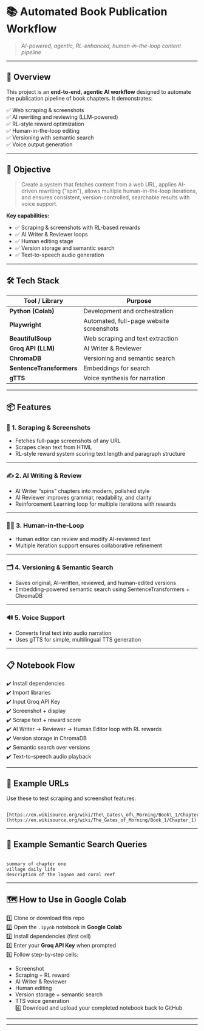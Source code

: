 # 📚 Automated Book Publication Workflow
> *AI-powered, agentic, RL-enhanced, human-in-the-loop content pipeline*

---

## 🚀 Overview

This project is an **end-to-end, agentic AI workflow** designed to automate the publication pipeline of book chapters. It demonstrates:

✅ Web scraping & screenshots  
✅ AI rewriting and reviewing (LLM-powered)  
✅ RL-style reward optimization  
✅ Human-in-the-loop editing  
✅ Versioning with semantic search  
✅ Voice output generation

---

## 🎯 Objective

> Create a system that fetches content from a web URL, applies AI-driven rewriting ("spin"), allows multiple human-in-the-loop iterations, and ensures consistent, version-controlled, searchable results with voice support.

**Key capabilities:**
- ✅ Scraping & screenshots with RL-based rewards
- ✅ AI Writer & Reviewer loops
- ✅ Human editing stage
- ✅ Version storage and semantic search
- ✅ Text-to-speech audio generation

---

## 🛠️ Tech Stack

| Tool / Library        | Purpose                                   |
|------------------------|-------------------------------------------|
| **Python (Colab)**     | Development and orchestration            |
| **Playwright**         | Automated, full-page website screenshots |
| **BeautifulSoup**      | Web scraping and text extraction         |
| **Groq API (LLM)**     | AI Writer & Reviewer                     |
| **ChromaDB**           | Versioning and semantic search           |
| **SentenceTransformers** | Embeddings for search                  |
| **gTTS**               | Voice synthesis for narration            |

---

## 📦 Features

### 📸 1. Scraping & Screenshots
- Fetches full-page screenshots of any URL
- Scrapes clean text from HTML
- RL-style reward system scoring text length and paragraph structure

---

### ✍️ 2. AI Writing & Review
- AI Writer “spins” chapters into modern, polished style
- AI Reviewer improves grammar, readability, and clarity
- Reinforcement Learning loop for multiple iterations with rewards

---

### 🧑‍💻 3. Human-in-the-Loop
- Human editor can review and modify AI-reviewed text
- Multiple iteration support ensures collaborative refinement

---

### 🗂️ 4. Versioning & Semantic Search
- Saves original, AI-written, reviewed, and human-edited versions
- Embedding-powered semantic search using SentenceTransformers + ChromaDB

---

### 🔊 5. Voice Support
- Converts final text into audio narration
- Uses gTTS for simple, multilingual TTS generation

---

## 📋 Notebook Flow

✔️ Install dependencies  
✔️ Import libraries  
✔️ Input Groq API Key  
✔️ Screenshot + display  
✔️ Scrape text + reward score  
✔️ AI Writer → Reviewer → Human Editor loop with RL rewards  
✔️ Version storage in ChromaDB  
✔️ Semantic search over versions  
✔️ Text-to-speech audio playback

---

## 🧪 Example URLs

Use these to test scraping and screenshot features:

```

[https://en.wikisource.org/wiki/The\_Gates\_of\_Morning/Book\_1/Chapter\_1](https://en.wikisource.org/wiki/The_Gates_of_Morning/Book_1/Chapter_1)

```

---

## 🔎 Example Semantic Search Queries

```

summary of chapter one
village daily life
description of the lagoon and coral reef

```

---

## 🗺️ How to Use in Google Colab

1️⃣ Clone or download this repo  
2️⃣ Open the `.ipynb` notebook in **Google Colab**  
3️⃣ Install dependencies (first cell)  
4️⃣ Enter your **Groq API Key** when prompted  
5️⃣ Follow step-by-step cells:
   - Screenshot
   - Scraping + RL reward
   - AI Writer & Reviewer
   - Human editing
   - Version storage + semantic search
   - TTS voice generation  
6️⃣ Download and upload your completed notebook back to GitHub

---
---

```




